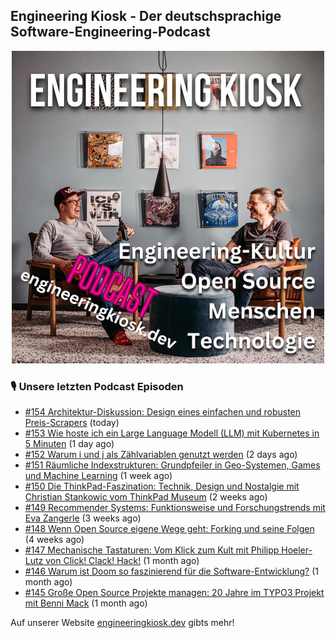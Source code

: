 ## Engineering Kiosk - Der deutschsprachige Software-Engineering-Podcast

<p align="center">
  <img width="500" height="500" src="https://github.com/EngineeringKiosk/.github/blob/main/images/podcast_square.jpg" alt="Engineering Kiosk Podcast" title="Engineering Kiosk Podcast">
</p>

### 🎙️ Unsere letzten Podcast Episoden


- [#154 Architektur-Diskussion: Design eines einfachen und robusten Preis-Scrapers](https://engineeringkiosk.dev) (today)
- [#153 Wie hoste ich ein Large Language Modell (LLM) mit Kubernetes in 5 Minuten](https://engineeringkiosk.dev) (1 day ago)
- [#152 Warum i und j als Zählvariablen genutzt werden](https://engineeringkiosk.dev) (2 days ago)
- [#151 Räumliche Indexstrukturen: Grundpfeiler in Geo-Systemen, Games und Machine Learning](https://engineeringkiosk.dev) (1 week ago)
- [#150 Die ThinkPad-Faszination: Technik, Design und Nostalgie mit Christian Stankowic vom ThinkPad Museum](https://engineeringkiosk.dev) (2 weeks ago)
- [#149 Recommender Systems: Funktionsweise und Forschungstrends mit Eva Zangerle](https://engineeringkiosk.dev) (3 weeks ago)
- [#148 Wenn Open Source eigene Wege geht: Forking und seine Folgen](https://engineeringkiosk.dev) (4 weeks ago)
- [#147 Mechanische Tastaturen: Vom Klick zum Kult mit Philipp Hoeler-Lutz von Click! Clack! Hack!](https://engineeringkiosk.dev) (1 month ago)
- [#146 Warum ist Doom so faszinierend für die Software-Entwicklung?](https://engineeringkiosk.dev) (1 month ago)
- [#145 Große Open Source Projekte managen: 20 Jahre im TYPO3 Projekt mit Benni Mack](https://engineeringkiosk.dev) (1 month ago)

Auf unserer Website [engineeringkiosk.dev](https://engineeringkiosk.dev/) gibts mehr!
